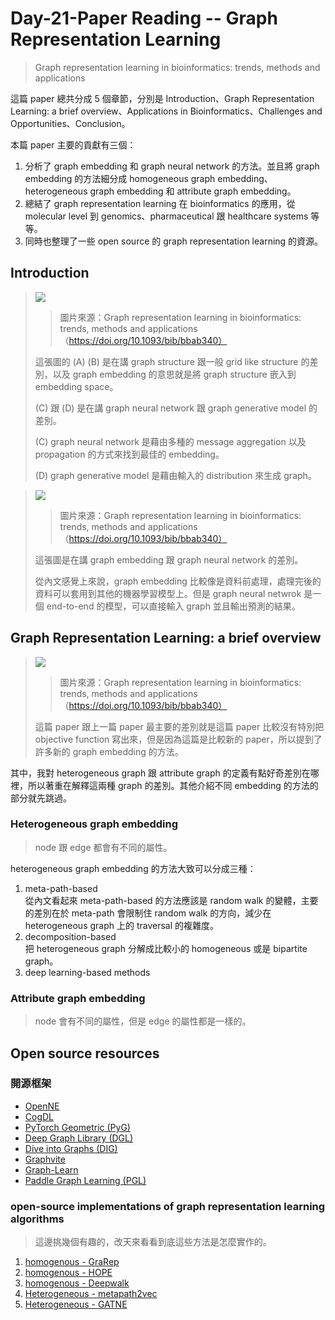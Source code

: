 # Day-21-Paper Reading -- Graph Representation Learning

> Graph representation learning in bioinformatics: trends, methods and applications


這篇 paper 總共分成 5 個章節，分別是 Introduction、Graph Representation Learning: a brief overview、Applications in Bioinformatics、Challenges and Opportunities、Conclusion。

本篇 paper 主要的貢獻有三個：
1. 分析了 graph embedding 和 graph neural network 的方法。並且將 graph embedding 的方法細分成 homogeneous graph embedding、heterogeneous graph embedding 和 attribute graph embedding。
1. 總結了 graph representation learning 在 bioinformatics 的應用，從  molecular level 到 genomics、pharmaceutical 跟 healthcare systems 等等。
1. 同時也整理了一些 open source 的 graph representation learning 的資源。

## Introduction
> ![](https://oup.silverchair-cdn.com/oup/backfile/Content_public/Journal/bib/23/1/10.1093_bib_bbab340/1/m_bbab340f1.jpeg?Expires=1699425920&Signature=SLMv37E8~~3kcG-I33AtMTWtLN9hNM1s9VTq5yWS9tzYxP8bxq9vs4P2OWsUm4T4m1evU~Pg4de855qvT3eWu4lg3d0dH36xSMLq1AvtDjzRPoDQAf2pTKIzgLD2D~Yr7zu6YeHElE7Do9Dvj6xFI4yiZqncKFkG27xgY~S~KmYo0kk8oJPUvF51kvvrxuUVSUeCX9vcuJSf514MM1-nvqOwZrSlE-apinyJodM4k-OVtUl~3dBEDEl0SfhOsekv6KeC6EI8wFNxtkN78YrqGLmW091qYTSo1WPJObHuoqoWg5Mh9WSEkRbpx~P9nClcDw--wa4rUkmgVjZ80onGAg__&Key-Pair-Id=APKAIE5G5CRDK6RD3PGA)
> > 圖片來源：Graph representation learning in bioinformatics: trends, methods and applications（https://doi.org/10.1093/bib/bbab340）
>
> 這張圖的 (A) (B) 是在講 graph structure 跟一般 grid like structure 的差別，以及 graph embedding 的意思就是將 graph structure 嵌入到 embedding space。  
> 
> (C) 跟 (D) 是在講 graph neural network 跟 graph generative model 的差別。  
> 
> (C) graph neural network 是藉由多種的 message aggregation 以及 propagation 的方式來找到最佳的 embedding。  
> 
> (D) graph generative model 是藉由輸入的 distribution 來生成 graph。

> ![](https://oup.silverchair-cdn.com/oup/backfile/Content_public/Journal/bib/23/1/10.1093_bib_bbab340/1/m_bbab340f2.jpeg?Expires=1699425920&Signature=YQfBTN6F~kfdXP4eSqxgT2ZOvNfTM0tFdxoBBLXt75RDjmgDi7UNRV9y5jAg7mQ3Fl7FB2-zp8z4a2nin7Qg8siNYvoXKR7HtLUGz5Ir3nUp5ndgy5oWWHXaXYqPySPkDpXrM3Cnj1xsZwB3aCabDgdFLuimOV1dXSsQ7KCXgJ7Dbl1qETyKPienQqkORW~YH0lbOiwSY9NOVy-wm-oBvS07vqw6ysZXQgdpraoy5JlWn1h1Bpfz~sg6nQuvo-Tf7H320Y4hsB2BabQQ4aPgA~9AAb4Zx3VqmG01HLPlcgrjeKoCKTljyykRdw8PAsRlFHjNCU-KDV164Q~tv95WoA__&Key-Pair-Id=APKAIE5G5CRDK6RD3PGA)
> > 圖片來源：Graph representation learning in bioinformatics: trends, methods and applications（https://doi.org/10.1093/bib/bbab340）
> 
> 這張圖是在講 graph embedding 跟 graph neural network 的差別。
>
> 從內文感覺上來說，graph embedding 比較像是資料前處理，處理完後的資料可以套用到其他的機器學習模型上。但是 graph neural netwrok 是一個 end-to-end 的模型，可以直接輸入 graph 並且輸出預測的結果。

## Graph Representation Learning: a brief overview

> ![](https://oup.silverchair-cdn.com/oup/backfile/Content_public/Journal/bib/23/1/10.1093_bib_bbab340/1/m_bbab340f3.jpeg?Expires=1699425920&Signature=ck8wadfNgxhfelncL7t~vaLbeuDmcW0ROIj1yNOPFpYBzYQxm7qxVm3pMgl7fWp9i6UvdKBLDVliWlAr6VHJrjJ~WNdrZBzrC15EMWLkwoOqCMxlj7nFoQ0zjsXPX-f6X8bJ1bhR676WsOxACubdvlvb3RiVPu0mr~c0cVaUw0i5XXZijGkVEXe~LNAcsAY0UQjIHvfQEk8wnz8S0AMLk9dJCGtnsrFaTgfY~VBkny0-syL-D-n7yiUzaiTMZ6fWlyeCM3MxdBlYaqsPDqHpT3kn776vOb0yCZiF8FXRAG88nIAUwEkirx4JmBzoY3ybO7kbYpIqDfuE2ovfUujisA__&Key-Pair-Id=APKAIE5G5CRDK6RD3PGA)
> > 圖片來源：Graph representation learning in bioinformatics: trends, methods and applications（https://doi.org/10.1093/bib/bbab340）
> 
> 這篇 paper 跟上一篇 paper 最主要的差別就是這篇 paper 比較沒有特別把 objective function 寫出來，但是因為這篇是比較新的 paper，所以提到了許多新的 graph embedding 的方法。

其中，我對 heterogeneous graph 跟 attribute graph 的定義有點好奇差別在哪裡，所以著重在解釋這兩種 graph 的差別。其他介紹不同 embedding 的方法的部分就先跳過。

### Heterogeneous graph embedding
>  node 跟 edge 都會有不同的屬性。

heterogeneous graph embedding 的方法大致可以分成三種：
1. meta-path-based  
   從內文看起來 meta-path-based 的方法應該是 random walk 的變體，主要的差別在於 meta-path 會限制住 random walk 的方向，減少在 heterogeneous graph 上的 traversal 的複雜度。
1. decomposition-based  
   把 heterogeneous graph 分解成比較小的 homogeneous 或是 bipartite graph。
1. deep learning-based methods


### Attribute graph embedding
> node 會有不同的屬性，但是 edge 的屬性都是一樣的。

## Open source resources
### 開源框架
- [OpenNE](https://github.com/thunlp/OpenNE/tree/pytorch)
- [CogDL](https://github.com/THUDM/cogdl)
- [PyTorch Geometric (PyG)](https://github.com/rusty1s/pytorch_geometric)
- [Deep Graph Library (DGL)](https://github.com/dmlc/dgl)
- [Dive into Graphs (DIG)](https://github.com/divelab/DIG)
- [Graphvite](https://github.com/deepgraphlearning/graphvite)
- [Graph-Learn](https://github.com/alibaba/graph-learn)
- [Paddle Graph Learning (PGL)](https://github.com/PaddlePaddle/PGL)

### open-source implementations of graph representation learning algorithms
> 這邊挑幾個有趣的，改天來看看到底這些方法是怎麼實作的。
1. [homogenous - GraRep](https://github.com/ShelsonCao/GraRep)
1. [homogenous - HOPE](http://git.thumedia.org/embedding/HOPE)
1. [homogenous - Deepwalk](https://github.com/phanein/deepwalk)
1. [Heterogeneous - metapath2vec](https://ericdongyx.github.io/metapath2vec/m2v.html)
1. [Heterogeneous - GATNE](https://github.com/THUDM/GATNE)

